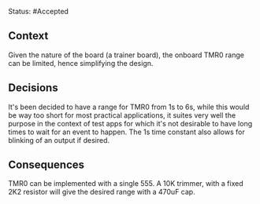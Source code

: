 Status: #Accepted

## Context

Given the nature of the board (a trainer board), the onboard TMR0 range can be limited, hence simplifying the design.

## Decisions

It's been decided to have a range for TMR0 from 1s to 6s, while this would be way too short for most practical applications, it suites very well the purpose in the context of test apps for which it's not desirable to have long times to wait for an event to happen. The 1s time constant also allows for blinking of an output if desired.

## Consequences

TMR0 can be implemented with a single 555. A 10K trimmer, with a fixed 2K2 resistor will give the desired range with a 470uF cap. 
